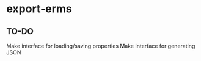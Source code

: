 # export-erms

## TO-DO
Make interface for loading/saving properties
Make Interface for generating JSON


